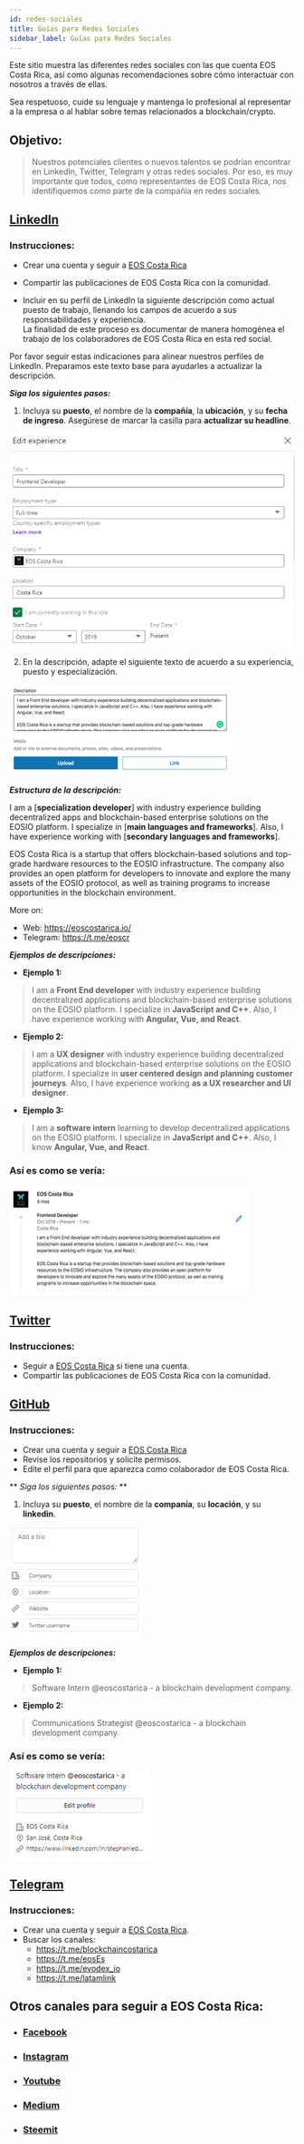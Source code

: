 ```yaml
---
id: redes-sociales
title: Guías para Redes Sociales
sidebar_label: Guías para Redes Sociales
---
```


Este sitio muestra las diferentes redes sociales con las que cuenta EOS Costa Rica, así como algunas recomendaciones sobre cómo interactuar con nosotros a través de ellas.

Sea respetuoso, cuide su lenguaje y mantenga lo profesional al representar a la empresa o al hablar sobre temas relacionados a blockchain/crypto.

## **Objetivo:**
>Nuestros potenciales clientes o nuevos talentos se podrían encontrar en LinkedIn, Twitter, Telegram y otras redes sociales. Por eso, es muy importante que todos, como representantes de EOS Costa Rica, nos identifiquemos como parte de la compañía en redes sociales.


## [LinkedIn](https://www.linkedin.com/company/eoscostarica/)

### **Instrucciones:**

- Crear una cuenta y seguir a [EOS Costa Rica](https://www.linkedin.com/company/eoscostarica/)

- Compartir las publicaciones de EOS Costa Rica con la comunidad.

- Incluir en su perfil de LinkedIn la siguiente descripción como actual puesto de trabajo, llenando los campos de acuerdo a sus responsabilidades y experiencia.  
La finalidad de este proceso es documentar de manera homogénea el trabajo de los colaboradores de EOS Costa Rica en esta red social.



Por favor seguir estas indicaciones para alinear nuestros perfiles de LinkedIn. Preparamos este texto base para ayudarles a actualizar la descripción. 


***Siga los siguientes pasos:***


1. Incluya su **puesto**, el nombre de la **compañía**, la **ubicación**, y su **fecha de ingreso**. Asegúrese de marcar la casilla para  **actualizar su headline**.

<div style={{  textAlign: "center" }}>
    <img style={{ width:"70%" }} src="https://raw.githubusercontent.com/eoscostarica/guide.eoscostarica.io/master/static/img/social-media/LinkedExperiencia.png" />
</div>


2. En la descripción, adapte el siguiente texto de acuerdo a su experiencia, puesto y especialización.

<div style={{  textAlign: "center" }}>
    <img  src="https://raw.githubusercontent.com/eoscostarica/guide.eoscostarica.io/master/static/img/social-media/LinkedDescripcion.png" />
</div>




***Estructura de la descripción:***

I am a [**specialization developer**] with industry experience building decentralized apps and blockchain-based enterprise solutions on the EOSIO platform. I specialize in [**main languages and frameworks**]. Also, I have experience working with [**secondary languages and frameworks**].  


EOS Costa Rica is a startup that offers blockchain-based solutions and top-grade hardware resources to the EOSIO infrastructure. The company also provides an open platform for developers to innovate and explore the many assets of the EOSIO protocol, as well as training programs to increase opportunities in the blockchain environment.  

More on:
- Web: https://eoscostarica.io/
- Telegram: https://t.me/eoscr

***Ejemplos de descripciones:***

- **Ejemplo 1:**  
>I am a **Front End developer** with industry experience building decentralized applications and blockchain-based enterprise solutions on the EOSIO platform. I specialize in **JavaScript and C++**. Also, I have experience working with **Angular, Vue, and React**.  

- **Ejemplo 2:**  
>I am a **UX designer** with industry experience building decentralized applications and blockchain-based enterprise solutions on the EOSIO platform. I specialize in **user centered design and planning customer journeys**. Also, I have experience working **as a UX researcher and UI designer**.

- **Ejemplo 3:**  
>I am a **software intern** learning to develop decentralized applications on the EOSIO platform. I specialize in **JavaScript and C++**. Also, I know **Angular, Vue, and React**.  

### **Así es como se vería:**

<div style={{  textAlign: "center" }}>
    <img  src="https://raw.githubusercontent.com/eoscostarica/guide.eoscostarica.io/master/static/img/social-media/LinkedResultado.png" />
</div>


## [Twitter](https://twitter.com/EOSCostaRica)

### **Instrucciones:**  
- Seguir a [EOS Costa Rica](https://twitter.com/EOSCostaRica) si tiene una cuenta.
- Compartir las publicaciones de EOS Costa Rica con la comunidad.

## [GitHub](https://github.com/eoscostarica)

### **Instrucciones:** 
- Crear una cuenta y seguir a [EOS Costa Rica](https://github.com/eoscostarica)
- Revise los repositorios y solicite permisos.
- Edite el perfil para que aparezca como colaborador de EOS Costa Rica.

** *Siga los siguientes pasos:* **
1. Incluya su **puesto**, el nombre de la **companía**, su **locación**, y su **linkedin**.

<div style={{  textAlign: "center" }}>
    <img  src="https://raw.githubusercontent.com/eoscostarica/guide.eoscostarica.io/master/static/img/social-media/GithubEstado.png" />
</div>



***Ejemplos de descripciones:***

- **Ejemplo 1:**  
>Software Intern  @eoscostarica - a blockchain development company.

- **Ejemplo 2:**  
>Communications Strategist @eoscostarica - a blockchain development company.

### **Así es como se vería:**
<div style={{  textAlign: "center" }}>
    <img  src="https://raw.githubusercontent.com/eoscostarica/guide.eoscostarica.io/master/static/img/social-media/GitHubResultado.png" />
</div>


## [Telegram](https://t.me/eoscr)

### **Instrucciones:**  
- Crear una cuenta y seguir a [EOS Costa Rica](https://t.me/eoscr).
- Buscar los canales:
    - https://t.me/blockchaincostarica
    - https://t.me/eosEs 
    - https://t.me/evodex_io 
    - https://t.me/latamlink

## Otros canales para seguir a EOS Costa Rica:
- ### [Facebook](https://www.facebook.com/costaricaeos)
- ### [Instagram](https://www.instagram.com/eoscostarica/)
- ### [Youtube](https://www.youtube.com/channel/UCvYinCH3O1iKpi-_dNfQAGQ)
- ### [Medium](https://eoscostarica.medium.com)
- ### [Steemit](https://steemit.com/@eos-costarica)



